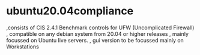# ubuntu20.04compliance
,consists of CIS 2.4.1 Benchmark controls for UFW (Uncomplicated Firewall)
, compatible on any debian system from 20.04 or higher releases
, mainly focussed on Ubuntu live servers.
, gui version to be focussed mainly on Workstations

